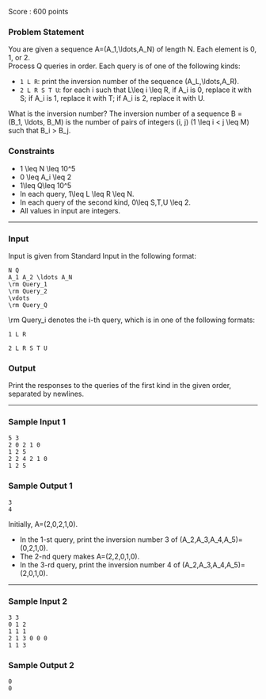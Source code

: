 Score : 600 points

### Problem Statement

You are given a sequence A=(A\_1,\ldots,A\_N) of length N. Each element is 0, 1, or 2.  
Process Q queries in order. Each query is of one of the following kinds:

* `1 L R`: print the inversion number of the sequence (A\_L,\ldots,A\_R).
* `2 L R S T U`: for each i such that L\leq i \leq R, if A\_i is 0, replace it with S; if A\_i is 1, replace it with T; if A\_i is 2, replace it with U.

What is the inversion number?
The inversion number of a sequence B = (B\_1, \ldots, B\_M) is the number of pairs of integers (i, j) (1 \leq i < j \leq M) such that B\_i > B\_j.

### Constraints

* 1 \leq N \leq 10^5
* 0 \leq A\_i \leq 2
* 1\leq Q\leq 10^5
* In each query, 1\leq L \leq R \leq N.
* In each query of the second kind, 0\leq S,T,U \leq 2.
* All values in input are integers.

---

### Input

Input is given from Standard Input in the following format:

```
N Q
A_1 A_2 \ldots A_N
\rm Query_1
\rm Query_2
\vdots
\rm Query_Q
```

\rm Query\_i denotes the i-th query, which is in one of the following formats:

```
1 L R
```

```
2 L R S T U
```

### Output

Print the responses to the queries of the first kind in the given order, separated by newlines.

---

### Sample Input 1

```
5 3
2 0 2 1 0
1 2 5
2 2 4 2 1 0
1 2 5
```

### Sample Output 1

```
3
4
```

Initially, A=(2,0,2,1,0).

* In the 1-st query, print the inversion number 3 of (A\_2,A\_3,A\_4,A\_5)=(0,2,1,0).
* The 2-nd query makes A=(2,2,0,1,0).
* In the 3-rd query, print the inversion number 4 of (A\_2,A\_3,A\_4,A\_5)=(2,0,1,0).

---

### Sample Input 2

```
3 3
0 1 2
1 1 1
2 1 3 0 0 0
1 1 3
```

### Sample Output 2

```
0
0
```